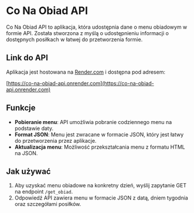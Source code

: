 # Co Na Obiad API

Co Na Obiad API to aplikacja, która udostępnia dane o menu obiadowym w formie API. Została stworzona z myślą o udostępnieniu informacji o dostępnych posiłkach w łatwej do przetworzenia formie.

## Link do API

Aplikacja jest hostowana na [Render.com](https://render.com/) i dostępna pod adresem:

[https://co-na-obiad-api.onrender.com](https://co-na-obiad-api.onrender.com)

## Funkcje

- **Pobieranie menu**: API umożliwia pobranie codziennego menu na podstawie daty.
- **Format JSON**: Menu jest zwracane w formacie JSON, który jest łatwy do przetworzenia przez aplikacje.
- **Aktualizacja menu**: Możliwość przekształcania menu z formatu HTML na JSON.

## Jak używać

1. Aby uzyskać menu obiadowe na konkretny dzień, wyślij zapytanie GET na endpoint `/get_obiad`.
2. Odpowiedź API zawiera menu w formacie JSON z datą, dniem tygodnia oraz szczegółami posiłków.

